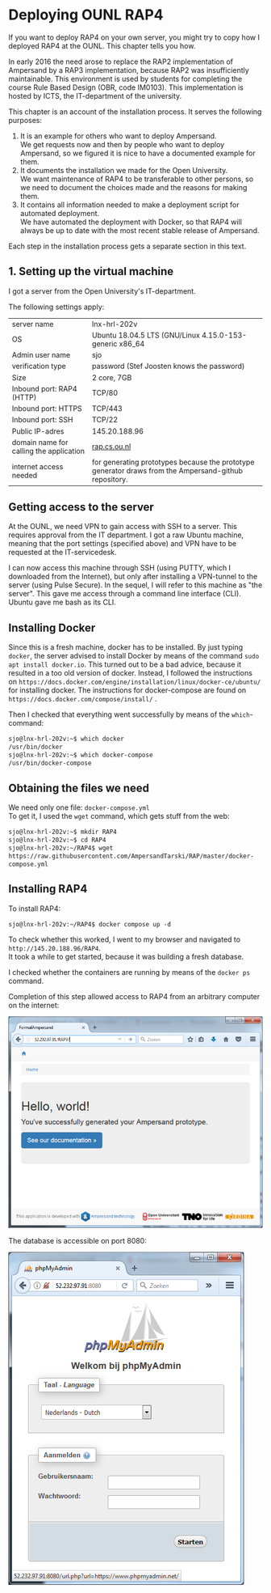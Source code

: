 # Deploying OUNL RAP4

If you want to deploy RAP4 on your own server, you might try to copy how I deployed RAP4 at the OUNL. This chapter tells you how.

In early 2016 the need arose to replace the RAP2 implementation of Ampersand by a RAP3 implementation, because RAP2 was insufficiently maintainable. This environment is used by students for completing the course Rule Based Design (OBR, code IM0103). This implementation is hosted by ICTS, the IT-department of the university.

This chapter is an account of the installation process. It serves the following purposes:

1. It is an example for others who want to deploy Ampersand.\
   We get requests now and then by people who want to deploy Ampersand, so we figured it is nice to have a documented example for them.
2. It documents the installation we made for the Open University.\
   We want maintenance of RAP4 to be transferable to other persons, so we need to document the choices made and the reasons for making them.
3. It contains all information needed to make a deployment script for automated deployment.\
   We have automated the deployment with Docker, so that RAP4 will always be up to date with the most recent stable release of Ampersand.

Each step in the installation process gets a separate section in this text.

## 1. Setting up the virtual machine

I got a server from the Open University's IT-department.

The following settings apply:

|                                         |                                                                                                       |
| --------------------------------------- | ----------------------------------------------------------------------------------------------------- |
| server name                             | lnx-hrl-202v                                                                                          |
| OS                                      | Ubuntu 18.04.5 LTS (GNU/Linux 4.15.0-153-generic x86\_64                                              |
| Admin user name                         | sjo                                                                                                   |
| verification type                       | password (Stef Joosten knows the password)                                                            |
| Size                                    | 2 core, 7GB                                                                                           |
| Inbound port: RAP4 (HTTP)               | TCP/80                                                                                                |
| Inbound port: HTTPS                     | TCP/443                                                                                               |
| Inbound port: SSH                       | TCP/22                                                                                                |
| Public IP-adres                         | 145.20.188.96                                                                                         |
| domain name for calling the application | [rap.cs.ou.nl](https://rap.cs.ou.nl)                                                                  |
| internet access needed                  | for generating prototypes because the prototype generator draws from the Ampersand-github repository. |

## Getting access to the server

At the OUNL, we need VPN to gain access with SSH to a server. This requires approval from the IT department. I got a raw Ubuntu machine, meaning that the port settings (specified above) and VPN have to be requested at the IT-servicedesk.

I can now access this machine through SSH (using PUTTY, which I downloaded from the Internet), but only after installing a VPN-tunnel to the server (using Pulse Secure). In the sequel, I will refer to this machine as "the server". This gave me access through a command line interface (CLI). Ubuntu gave me bash as its CLI.

## Installing Docker

Since this is a fresh machine, docker has to be installed. By just typing `docker`, the server advised to install Docker by means of the command `sudo apt install docker.io`. This turned out to be a bad advice, because it resulted in a too old version of docker. Instead, I followed the instructions on `https://docs.docker.com/engine/installation/linux/docker-ce/ubuntu/` for installing docker. The instructions for docker-compose are found on `https://docs.docker.com/compose/install/` .

Then I checked that everything went successfully by means of the `which`-command:

```
sjo@lnx-hrl-202v:~$ which docker
/usr/bin/docker
sjo@lnx-hrl-202v:~$ which docker-compose
/usr/bin/docker-compose
```

## Obtaining the files we need

We need only one file: `docker-compose.yml`\
To get it, I used the `wget` command, which gets stuff from the web:

```
sjo@lnx-hrl-202v:~$ mkdir RAP4
sjo@lnx-hrl-202v:~$ cd RAP4
sjo@lnx-hrl-202v:~/RAP4$ wget https://raw.githubusercontent.com/AmpersandTarski/RAP/master/docker-compose.yml
```

## Installing RAP4

To install RAP4:

```
sjo@lnx-hrl-202v:~/RAP4$ docker compose up -d
```

To check whether this worked, I went to my browser and navigated to `http://145.20.188.96/RAP4`.\
It took a while to get started, because it was building a fresh database.

I checked whether the containers are running by means of the `docker ps` command.

Completion of this step allowed access to RAP4 from an arbitrary computer on the internet:

![](<../figures/import.png>)

The database is accessible on port 8080:

![](<../figures/phpMyAdmin.png>)
